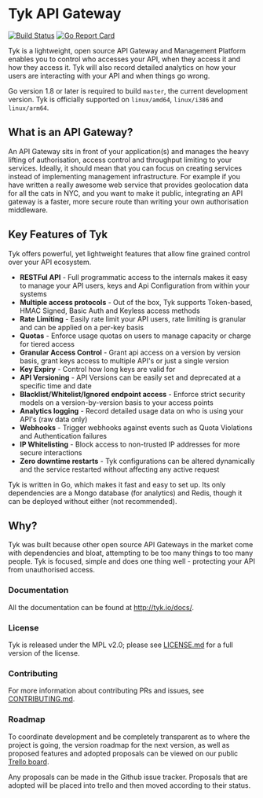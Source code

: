# Tyk API Gateway

[![Build Status](https://travis-ci.org/gtforge/tyk.svg?branch=master)](https://travis-ci.org/gtforge/tyk)
[![Go Report Card](https://goreportcard.com/badge/github.com/gtforge/tyk)](https://goreportcard.com/report/github.com/gtforge/tyk)

Tyk is a lightweight, open source API Gateway and Management Platform enables you to control who accesses your API, when they access it and how they access it. Tyk will
also record detailed analytics on how your users are interacting with your API and when things go wrong.

Go version 1.8 or later is required to build `master`, the current
development version. Tyk is officially supported on `linux/amd64`,
`linux/i386` and `linux/arm64`.

## What is an API Gateway?

An API Gateway sits in front of your application(s) and manages the heavy lifting of authorisation, access control and throughput limiting to your services. Ideally, 
it should mean that you can focus on creating services instead of implementing management infrastructure. For example if you have written a really awesome web service
that provides geolocation data for all the cats in NYC, and you want to make it public, integrating an API gateway is a faster, more secure route than writing your own 
authorisation middleware.

## Key Features of Tyk

Tyk offers powerful, yet lightweight features that allow fine grained control over your API ecosystem.

* **RESTFul API** - Full programmatic access to the internals makes it easy to manage your API users, keys and Api Configuration from within your systems
* **Multiple access protocols** - Out of the box, Tyk supports Token-based, HMAC Signed, Basic Auth and Keyless access methods
* **Rate Limiting** - Easily rate limit your API users, rate limiting is granular and can be applied on a per-key basis
* **Quotas** - Enforce usage quotas on users to manage capacity or charge for tiered access
* **Granular Access Control** - Grant api access on a version by version basis, grant keys access to multiple API's or just a single version
* **Key Expiry** - Control how long keys are valid for
* **API Versioning** - API Versions can be easily set and deprecated at a specific time and date
* **Blacklist/Whitelist/Ignored endpoint access** - Enforce strict security models on a version-by-version basis to your access points
* **Analytics logging** - Record detailed usage data on who is using your API's (raw data only)
* **Webhooks** - Trigger webhooks against events such as Quota Violations and Authentication failures
* **IP Whitelisting** - Block access to non-trusted IP addresses for more secure interactions
* **Zero downtime restarts** - Tyk configurations can be altered dynamically and the service restarted without affecting any active request

Tyk is written in Go, which makes it fast and easy to set up. Its only dependencies are a Mongo database (for analytics) and Redis, 
though it can be deployed without either (not recommended).

## Why?

Tyk was built because other open source API Gateways in the market come with dependencies and bloat, attempting to be too many things to too many people. Tyk is focused,
simple and does one thing well - protecting your API from unauthorised access.

### Documentation

All the documentation can be found at http://tyk.io/docs/.

### License

Tyk is released under the MPL v2.0; please see [LICENSE.md](LICENSE.md) for a full version of the license.

### Contributing

For more information about contributing PRs and issues, see [CONTRIBUTING.md](CONTRIBUTING.md).

### Roadmap

To coordinate development and be completely transparent as to where the project is going, the version roadmap for the next version, as well as proposed features
and adopted proposals can be viewed on our public [Trello board](https://trello.com/b/59d5kAZ5/tyk-api-gateway-roadmap).

Any proposals can be made in the Github issue tracker. Proposals that are adopted will be placed into trello and then moved according to their status.
